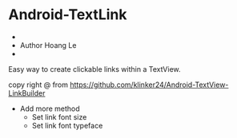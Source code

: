# Android-TextLink
* 
* Author Hoang Le
* 

Easy way to create clickable links within a TextView.

copy right @ from https://github.com/klinker24/Android-TextView-LinkBuilder

- Add more method
  + Set link font size
  + Set link font typeface
